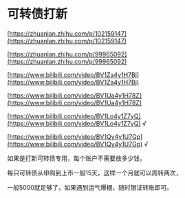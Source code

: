 # 可转债打新

[https://zhuanlan.zhihu.com/p/102159147](https://zhuanlan.zhihu.com/p/102159147)

[https://zhuanlan.zhihu.com/p/99965092](https://zhuanlan.zhihu.com/p/99965092)

[https://www.bilibili.com/video/BV1Za4y1H7Bj](https://www.bilibili.com/video/BV1Za4y1H7Bj)

[https://www.bilibili.com/video/BV1Ua4y1H78Z](https://www.bilibili.com/video/BV1Ua4y1H78Z)

[https://www.bilibili.com/video/BV1Lo4y1Z7yQ](https://www.bilibili.com/video/BV1Lo4y1Z7yQ) √

[https://www.bilibili.com/video/BV1Qy4y1U7Gp](https://www.bilibili.com/video/BV1Qy4y1U7Gp) √

如果是打新可转债专用，每个账户不需要放多少钱，

每只可转债从申购到上市一般15天，这样一个月就可以周转两次，

一般5000就足够了，如果遇到运气爆棚，随时银证转账即可。
